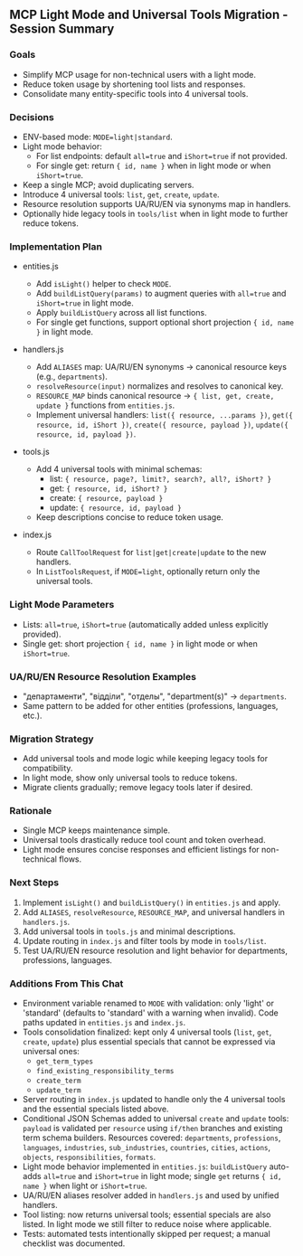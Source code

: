 ## MCP Light Mode and Universal Tools Migration - Session Summary

### Goals
- Simplify MCP usage for non-technical users with a light mode.
- Reduce token usage by shortening tool lists and responses.
- Consolidate many entity-specific tools into 4 universal tools.

### Decisions
- ENV-based mode: `MODE=light|standard`.
- Light mode behavior:
  - For list endpoints: default `all=true` and `iShort=true` if not provided.
  - For single get: return `{ id, name }` when in light mode or when `iShort=true`.
- Keep a single MCP; avoid duplicating servers.
- Introduce 4 universal tools: `list`, `get`, `create`, `update`.
- Resource resolution supports UA/RU/EN via synonyms map in handlers.
- Optionally hide legacy tools in `tools/list` when in light mode to further reduce tokens.

### Implementation Plan
- entities.js
  - Add `isLight()` helper to check `MODE`.
  - Add `buildListQuery(params)` to augment queries with `all=true` and `iShort=true` in light mode.
  - Apply `buildListQuery` across all list functions.
  - For single get functions, support optional short projection `{ id, name }` in light mode.

- handlers.js
  - Add `ALIASES` map: UA/RU/EN synonyms → canonical resource keys (e.g., `departments`).
  - `resolveResource(input)` normalizes and resolves to canonical key.
  - `RESOURCE_MAP` binds canonical resource → `{ list, get, create, update }` functions from `entities.js`.
  - Implement universal handlers: `list({ resource, ...params })`, `get({ resource, id, iShort })`, `create({ resource, payload })`, `update({ resource, id, payload })`.

- tools.js
  - Add 4 universal tools with minimal schemas:
    - list: `{ resource, page?, limit?, search?, all?, iShort? }`
    - get: `{ resource, id, iShort? }`
    - create: `{ resource, payload }`
    - update: `{ resource, id, payload }`
  - Keep descriptions concise to reduce token usage.

- index.js
  - Route `CallToolRequest` for `list|get|create|update` to the new handlers.
  - In `ListToolsRequest`, if `MODE=light`, optionally return only the universal tools.

### Light Mode Parameters
- Lists: `all=true`, `iShort=true` (automatically added unless explicitly provided).
- Single get: short projection `{ id, name }` in light mode or when `iShort=true`.

### UA/RU/EN Resource Resolution Examples
- "департаменти", "відділи", "отделы", "department(s)" → `departments`.
- Same pattern to be added for other entities (professions, languages, etc.).

### Migration Strategy
- Add universal tools and mode logic while keeping legacy tools for compatibility.
- In light mode, show only universal tools to reduce tokens.
- Migrate clients gradually; remove legacy tools later if desired.

### Rationale
- Single MCP keeps maintenance simple.
- Universal tools drastically reduce tool count and token overhead.
- Light mode ensures concise responses and efficient listings for non-technical flows.

### Next Steps
1) Implement `isLight()` and `buildListQuery()` in `entities.js` and apply.
2) Add `ALIASES`, `resolveResource`, `RESOURCE_MAP`, and universal handlers in `handlers.js`.
3) Add universal tools in `tools.js` and minimal descriptions.
4) Update routing in `index.js` and filter tools by mode in `tools/list`.
5) Test UA/RU/EN resource resolution and light behavior for departments, professions, languages.


### Additions From This Chat
- Environment variable renamed to `MODE` with validation: only 'light' or 'standard' (defaults to 'standard' with a warning when invalid). Code paths updated in `entities.js` and `index.js`.
- Tools consolidation finalized: kept only 4 universal tools (`list`, `get`, `create`, `update`) plus essential specials that cannot be expressed via universal ones:
  - `get_term_types`
  - `find_existing_responsibility_terms`
  - `create_term`
  - `update_term`
- Server routing in `index.js` updated to handle only the 4 universal tools and the essential specials listed above.
- Conditional JSON Schemas added to universal `create` and `update` tools: `payload` is validated per `resource` using `if/then` branches and existing term schema builders. Resources covered: `departments`, `professions`, `languages`, `industries`, `sub_industries`, `countries`, `cities`, `actions`, `objects`, `responsibilities`, `formats`.
- Light mode behavior implemented in `entities.js`: `buildListQuery` auto-adds `all=true` and `iShort=true` in light mode; single `get` returns `{ id, name }` when light or `iShort=true`.
- UA/RU/EN aliases resolver added in `handlers.js` and used by unified handlers.
- Tool listing: now returns universal tools; essential specials are also listed. In light mode we still filter to reduce noise where applicable.
- Tests: automated tests intentionally skipped per request; a manual checklist was documented.

